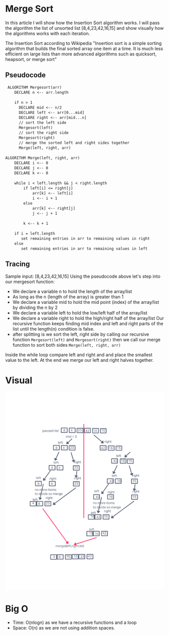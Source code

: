 # Merge Sort
In this article I will show how the Insertion Sort algorithm works. I will pass the algorithm the list of unsorted list [8,4,23,42,16,15] and show visually how the algorithms works with each iteration.

The Insertion Sort according to Wikipedia "Insertion sort is a simple sorting algorithm that builds the final sorted array one item at a time. It is much less efficient on large lists than more advanced algorithms such as quicksort, heapsort, or merge sort"

## Pseudocode
```
 ALGORITHM Mergesort(arr)
    DECLARE n <-- arr.length

    if n > 1
      DECLARE mid <-- n/2
      DECLARE left <-- arr[0...mid]
      DECLARE right <-- arr[mid...n]
      // sort the left side
      Mergesort(left)
      // sort the right side
      Mergesort(right)
      // merge the sorted left and right sides together
      Merge(left, right, arr)

ALGORITHM Merge(left, right, arr)
    DECLARE i <-- 0
    DECLARE j <-- 0
    DECLARE k <-- 0

    while i < left.length && j < right.length
        if left[i] <= right[j]
            arr[k] <-- left[i]
            i <-- i + 1
        else
            arr[k] <-- right[j]
            j <-- j + 1

        k <-- k + 1

    if i = left.length
       set remaining entries in arr to remaining values in right
    else
       set remaining entries in arr to remaining values in left

```

## Tracing
Sample input: [8,4,23,42,16,15]
Using the pseudocode above let's step into our mergesort function:
* We declare a variable n to hold the length of the array/list
* As long as the n (length of the array) is greater than 1
* We declare a variable mid to hold the mid point (index) of the array/list by dividing the n by 2
* We declare a variable left to hold the low/left half of the array/list
* We declare a variable right to hold the high/right half of the array/list
Our recursive function keeps finding mid index and left and right parts of the list until the length(n) condition is false.
* after splitting is we sort the left, right side by calling our recursive function `Mergesort(left)` and `Mergesort(right)` then we call our merge function to sort both sides `Merge(left, right, arr)`

Inside the while loop compare left and right and and place the smallest value to the left.
At the end we merge our left and right halves together.


# Visual
![Merge Sort](merge-sort.png)

# Big O
* Time: O(nlogn) as we have a recursive functions and a loop
* Space: O(n) as we are not using addition spaces.
